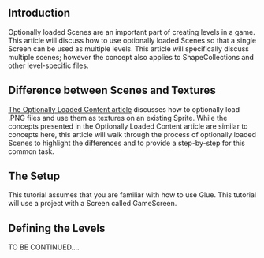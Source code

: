## Introduction

Optionally loaded Scenes are an important part of creating levels in a game. This article will discuss how to use optionally loaded Scenes so that a single Screen can be used as multiple levels. This article will specifically discuss multiple scenes; however the concept also applies to ShapeCollections and other level-specific files.

## Difference between Scenes and Textures

[The Optionally Loaded Content article](/frb/docs/index.php?title=Glue:Tutorials:Optionally_Loaded_Content.md "Glue:Tutorials:Optionally Loaded Content") discusses how to optionally load .PNG files and use them as textures on an existing Sprite. While the concepts presented in the Optionally Loaded Content article are similar to concepts here, this article will walk through the process of optionally loaded Scenes to highlight the differences and to provide a step-by-step for this common task.

## The Setup

This tutorial assumes that you are familiar with how to use Glue. This tutorial will use a project with a Screen called GameScreen.

## Defining the Levels

TO BE CONTINUED....
